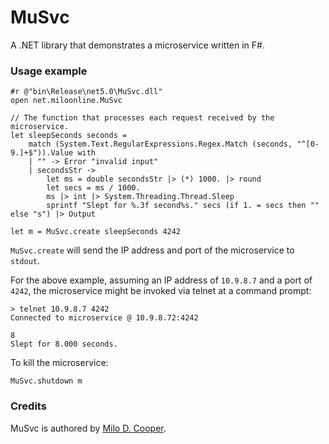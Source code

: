# MuSvc
A .NET library that demonstrates a microservice written in F#.

### Usage example
```
#r @"bin\Release\net5.0\MuSvc.dll"
open net.miloonline.MuSvc

// The function that processes each request received by the microservice.
let sleepSeconds seconds =
    match (System.Text.RegularExpressions.Regex.Match (seconds, "^[0-9.]+$")).Value with
    | "" -> Error "invalid input"
    | secondsStr ->
        let ms = double secondsStr |> (*) 1000. |> round
        let secs = ms / 1000.
        ms |> int |> System.Threading.Thread.Sleep
        sprintf "Slept for %.3f second%s." secs (if 1. = secs then "" else "s") |> Output

let m = MuSvc.create sleepSeconds 4242
```

`MuSvc.create` will send the IP address and port of the microservice to `stdout`.

For the above example, assuming an IP address of `10.9.8.7` and a port of `4242`, the microservice might be invoked via telnet at a command prompt:

```
> telnet 10.9.8.7 4242
Connected to microservice @ 10.9.8.72:4242

8
Slept for 8.000 seconds.
```

To kill the microservice:
```
MuSvc.shutdown m
```

### Credits
MuSvc is authored by [Milo D. Cooper](https://www.miloonline.net).
